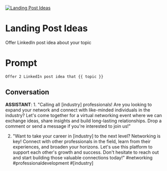 
[![Landing Post Ideas](https://flow-prompt-covers.s3.us-west-1.amazonaws.com/icon/illustrative/illus_4.png)]()
# Landing Post Ideas 
Offer LinkedIn post idea about your topic 

# Prompt

```
Offer 2 LinkedIn post idea that {{ topic }}

```

## Conversation

**ASSISTANT**: 1. "Calling all [industry] professionals! Are you looking to expand your network and connect with like-minded individuals in the industry? Let's come together for a virtual networking event where we can exchange ideas, share insights and build long-lasting relationships. Drop a comment or send a message if you're interested to join us!"



2. "Want to take your career in [industry] to the next level? Networking is key! Connect with other professionals in the field, learn from their experiences, and broaden your horizons. Let's use this platform to support each other's growth and success. Don't hesitate to reach out and start building those valuable connections today!" #networking #professionaldevelopment #[industry]


